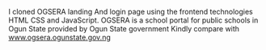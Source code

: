 I cloned OGSERA landing And login page using
the frontend technologies HTML CSS and JavaScript.
OGSERA is a school portal for public schools in Ogun State provided by Ogun State government
Kindly compare with www.ogsera.ogunstate.gov.ng
